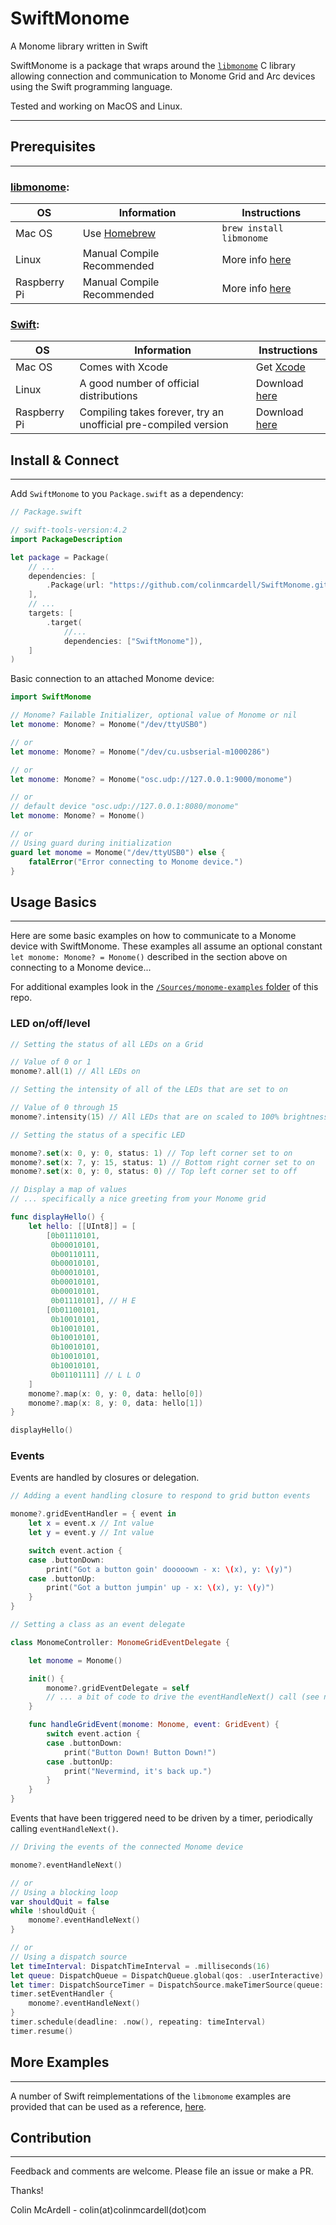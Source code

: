 # SwiftMonome

A Monome library written in Swift

SwiftMonome is a package that wraps around the [`libmonome`](https://github.com/monome/libmonome) C library allowing connection and communication to Monome Grid and Arc devices using the Swift programming language.

Tested and working on MacOS and Linux.

----------------------------------------
## Prerequisites
----------------------------------------

### [libmonome](https://github.com/monome/libmonome):

| OS           | Information                     | Instructions                                        |
| ------------ | ------------------------------- | --------------------------------------------------- |
| Mac OS       | Use [Homebrew](https://brew.sh) | `brew install libmonome`                            |
| Linux        | Manual Compile Recommended      | More info [here](https://monome.org/docs/linux/)    |
| Raspberry Pi | Manual Compile Recommended      | More info [here](https://monome.org/docs/raspbian/) |

### [Swift](https://swift.org):

| OS           | Information                                                     | Instructions                                                |
| ------------ | --------------------------------------------------------------- | ----------------------------------------------------------- |
| Mac OS       | Comes with Xcode                                                | Get [Xcode](https://itunes.apple.com/app/xcode/id497799835) |
| Linux        | A good number of official distributions                         | Download [here](https://swift.org/download/)                |
| Raspberry Pi | Compiling takes forever, try an unofficial pre-compiled version | Download [here](https://github.com/futurejones/swift-arm64) |

## Install & Connect
----------------------------------------

Add `SwiftMonome` to you `Package.swift` as a dependency:

```swift
// Package.swift

// swift-tools-version:4.2
import PackageDescription

let package = Package(
    // ...
    dependencies: [
        .Package(url: "https://github.com/colinmcardell/SwiftMonome.git", from: "0.0.3")
    ],
    // ...
    targets: [
        .target(
            //...
            dependencies: ["SwiftMonome"]),
    ]
)
```
Basic connection to an attached Monome device:

```swift
import SwiftMonome

// Monome? Failable Initializer, optional value of Monome or nil
let monome: Monome? = Monome("/dev/ttyUSB0")

// or
let monome: Monome? = Monome("/dev/cu.usbserial-m1000286")

// or
let monome: Monome? = Monome("osc.udp://127.0.0.1:9000/monome")

// or
// default device "osc.udp://127.0.0.1:8080/monome"
let monome: Monome? = Monome()

// or
// Using guard during initialization
guard let monome = Monome("/dev/ttyUSB0") else {
    fatalError("Error connecting to Monome device.")
}
```

## Usage Basics
----------------------------------------
Here are some basic examples on how to communicate to a Monome device with SwiftMonome. These examples all assume an optional constant `let monome: Monome? = Monome()` described in the section above on connecting to a Monome device... 

For additional examples look in the [`/Sources/monome-examples` folder](https://github.com/colinmcardell/SwiftMonome/tree/master/Sources/monome-examples) of this repo.

### LED on/off/level

```swift
// Setting the status of all LEDs on a Grid

// Value of 0 or 1
monome?.all(1) // All LEDs on
```

```swift
// Setting the intensity of all of the LEDs that are set to on

// Value of 0 through 15
monome?.intensity(15) // All LEDs that are on scaled to 100% brightness
```

```swift
// Setting the status of a specific LED

monome?.set(x: 0, y: 0, status: 1) // Top left corner set to on
monome?.set(x: 7, y: 15, status: 1) // Bottom right corner set to on
monome?.set(x: 0, y: 0, status: 0) // Top left corner set to off
```

```swift
// Display a map of values
// ... specifically a nice greeting from your Monome grid

func displayHello() {
    let hello: [[UInt8]] = [
        [0b01110101,
         0b00010101,
         0b00110111,
         0b00010101,
         0b00010101,
         0b00010101,
         0b00010101,
         0b01110101], // H E
        [0b01100101,
         0b10010101,
         0b10010101,
         0b10010101,
         0b10010101,
         0b10010101,
         0b10010101,
         0b01101111] // L L O
    ]
    monome?.map(x: 0, y: 0, data: hello[0])
    monome?.map(x: 8, y: 0, data: hello[1])
}

displayHello()
```

### Events

Events are handled by closures or delegation.

```swift
// Adding a event handling closure to respond to grid button events

monome?.gridEventHandler = { event in
    let x = event.x // Int value
    let y = event.y // Int value

    switch event.action {
    case .buttonDown:
        print("Got a button goin' dooooown - x: \(x), y: \(y)")
    case .buttonUp:
        print("Got a button jumpin' up - x: \(x), y: \(y)")
    }
}
```

```swift
// Setting a class as an event delegate

class MonomeController: MonomeGridEventDelegate {

    let monome = Monome()

    init() {
        monome?.gridEventDelegate = self
        // ... a bit of code to drive the eventHandleNext() call (see next code block)
    }

    func handleGridEvent(monome: Monome, event: GridEvent) {
        switch event.action {
        case .buttonDown:
            print("Button Down! Button Down!")
        case .buttonUp:
            print("Nevermind, it's back up.")
        }
    }
}
```

Events that have been triggered need to be driven by a timer, periodically calling `eventHandleNext()`.

```swift
// Driving the events of the connected Monome device

monome?.eventHandleNext()

// or
// Using a blocking loop
var shouldQuit = false
while !shouldQuit {
    monome?.eventHandleNext()
}

// or
// Using a dispatch source
let timeInterval: DispatchTimeInterval = .milliseconds(16)
let queue: DispatchQueue = DispatchQueue.global(qos: .userInteractive)
let timer: DispatchSourceTimer = DispatchSource.makeTimerSource(queue: queue)
timer.setEventHandler {
    monome?.eventHandleNext()
}
timer.schedule(deadline: .now(), repeating: timeInterval)
timer.resume()
```

## More Examples
----------------------------------------

A number of Swift reimplementations of the `libmonome` examples are provided that can be used as a reference, [here](https://github.com/colinmcardell/SwiftMonome/tree/master/Sources/monome-examples).

## Contribution
----------------------------------------

Feedback and comments are welcome. Please file an issue or make a PR.

Thanks!


Colin McArdell - colin(at)colinmcardell(dot)com
